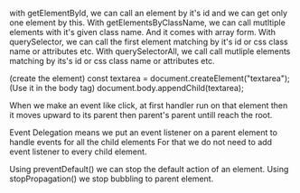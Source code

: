 with getElementById, we can call an element by it's id and we can get only one element by this. With getElementsByClassName, we can call mutltiple elements with it's given class name. And it comes with array form.
With querySelector, we can call the first element matching by it's id or css class name or attributes etc.
With querySelectorAll, we call call mutliple elements matching by its's id or css class name or attributes etc.
   
(create the element)
  const textarea = document.createElement("textarea");
(Use it in the body tag)
  document.body.appendChild(textarea);

When we make an event like click,  at first handler run on that element then it moves upward to its parent then parent's parent untill reach the root.

Event Delegation means we put an event listener on a parent element to handle events for all the child elements
For that we do not need to add event listener to every child element.

Using preventDefault() we can stop the default action of an element.
Using stopPropagation() we stop bubbling to parent element.
